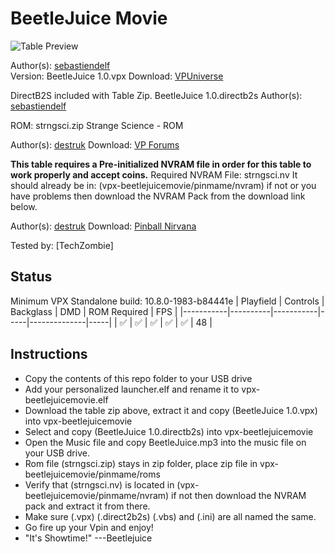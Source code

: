 # BeetleJuice Movie

![Table Preview](https://vpuniverse.com/screenshots/monthly_2021_11/638208198_BeetleJuicemovie1.0.jpg.ee49828bc95b3f6599d530eff6684cab.jpg)

Author(s): [sebastiendelf](https://vpuniverse.com/profile/42328-sebastiendelf/)  
Version:  BeetleJuice 1.0.vpx
Download:  [VPUniverse](https://vpuniverse.com/files/file/7875-beetlejuice-movie-10-vpx/)

DirectB2S included with Table Zip.
BeetleJuice 1.0.directb2s
Author(s): [sebastiendelf](https://vpuniverse.com/profile/42328-sebastiendelf/)  

ROM: strngsci.zip
Strange Science - ROM

Author(s): [destruk](https://www.vpforums.org/index.php?showuser=5)
Download:  [VP Forums](https://www.vpforums.org/index.php?app=downloads&showfile=715)

**This table requires a Pre-initialized NVRAM file in order for this table to work properly and accept coins.**
Required NVRAM File: strngsci.nv
It should already be in: (vpx-beetlejuicemovie/pinmame/nvram) if not or you have problems then download the NVRAM Pack from the download link below.

Author(s): [destruk](https://www.vpforums.org/index.php?showuser=5)
Download:  [Pinball Nirvana](https://pinballnirvana.com/forums/resources/bally-6803-gottlieb-gts3-nvram-pack.3346/)

Tested by:
[TechZombie]

## Status 

Minimum VPX Standalone build: 10.8.0-1983-b84441e
| Playfield | Controls | Backglass | DMD | ROM Required | FPS | 
|-----------|----------|-----------|-----|--------------|-----|
| :white_check_mark: | :white_check_mark: | :white_check_mark: | :white_check_mark: | :white_check_mark: | 48 |

## Instructions

- Copy the contents of this repo folder to your USB drive
- Add your personalized launcher.elf and rename it to vpx-beetlejuicemovie.elf
- Download the table zip above, extract it and copy (BeetleJuice 1.0.vpx) into vpx-beetlejuicemovie
- Select and copy (BeetleJuice 1.0.directb2s) into vpx-beetlejuicemovie
- Open the Music file and copy BeetleJuice.mp3 into the music file on your USB drive.
- Rom file (strngsci.zip) stays in zip folder, place zip file in vpx-beetlejuicemovie/pinmame/roms
- Verify that (strngsci.nv) is located in (vpx-beetlejuicemovie/pinmame/nvram) if not then download the NVRAM pack and extract it from there.
- Make sure (.vpx) (.direct2b2s) (.vbs) and (.ini) are all named the same. 
- Go fire up your Vpin and enjoy!
- "It's Showtime!" ---Beetlejuice